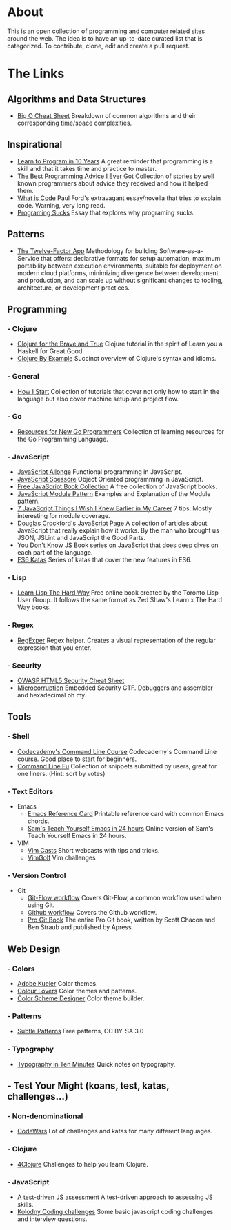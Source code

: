 # About

This is an open collection of programming and computer related sites around the web.  The idea is to have an up-to-date curated list that is categorized.
To contribute, clone, edit and create a pull request.


# The Links

## Algorithms and Data Structures
  - [Big O Cheat Sheet](http://bigocheatsheet.com/) Breakdown of common algorithms and their corresponding time/space complexities.


## Inspirational
  - [Learn to Program in 10 Years](http://norvig.com/21-days.html) A great reminder that programming is a skill and that it takes time and practice to master.
  - [The Best Programming Advice I Ever Got](http://www.informit.com/promotions/experts-in-programming-share-their-knowledge-with-the-138930/) Collection of stories by well known programmers about advice they received and how it helped them.
  - [What is Code](www.bloomberg.com/graphics/2015-paul-ford-what-is-code) Paul Ford's extravagant essay/novella that tries to explain code.  Warning, very long read.
  - [Programing Sucks](http://www.stilldrinking.org/programming-sucks) Essay that explores why programing sucks.

## Patterns
  - [The Twelve-Factor App](http://12factor.net/) Methodology for building Software-as-a-Service that offers: declarative formats for setup automation, maximum portability between execution environments, suitable for deployment on modern cloud platforms, minimizing divergence between development and production, and can scale up without significant changes to tooling, architecture, or development practices.

## Programming

### - Clojure
  - [Clojure for the Brave and True](http://braveclojure.com/getting-started/) Clojure tutorial in the spirit of Learn you a Haskell for Great Good.
  - [Clojure By Example](http://kimh.github.io/clojure-by-example) Succinct overview of Clojure's syntax and idioms.

### - General
  - [How I Start](http://www.howistart.org/) Collection of tutorials that cover not only how to start in the language but also cover machine setup and project flow.

### - Go
  - [Resources for New Go Programmers](http://dave.cheney.net/resources-for-new-go-programmers) Collection of learning resources for the Go Programming Language.

### - JavaScript
  - [JavaScript Allonge](https://leanpub.com/javascript-allonge/read/) Functional programming in JavaScript.
  - [JavaScript Spessore](https://leanpub.com/javascript-spessore/read/) Object Oriented programming in JavaScript.
  - [Free JavaScript Book Collection](http://jsbooks.revolunet.com/) A free collection of JavaScript books.
  - [JavaScript Module Pattern](http://www.adequatelygood.com/JavaScript-Module-Pattern-In-Depth.html) Examples and Explanation of the Module pattern.
  - [7 JavaScript Things I Wish I Knew Earlier in My Career](http://www.smashingmagazine.com/2010/04/20/seven-javascript-things-i-wish-i-knew-much-earlier-in-my-career/) 7 tips.  Mostly interesting for module coverage.
  - [Douglas Crockford's JavaScript Page](http://javascript.crockford.com/) A collection of articles about JavaScript that really explain how it works.  By the man who brought us JSON, JSLint and JavaScript the Good Parts.
  - [You Don't Know JS](https://github.com/getify/You-Dont-Know-JS/) Book series on JavaScript that does deep dives on each part of the language.
  - [ES6 Katas](http://es6katas.org/) Series of katas that cover the new features in ES6.

### - Lisp
  - [Learn Lisp The Hard Way](http://learnlispthehardway.org/) Free online book created by the Toronto Lisp User Group.  It follows the same format as Zed Shaw's Learn x The Hard Way books.

### - Regex
  - [RegExper](http://www.regexper.com) Regex helper.  Creates a visual representation of the regular expression that you enter.

### - Security
  - [OWASP HTML5 Security Cheat Sheet](https://www.owasp.org/index.php/HTML5_Security_Cheat_Sheet)
  - [Microcorruption](https://www.microcorruption.com/) Embedded Security CTF.  Debuggers and assembler and hexadecimal oh my.

## Tools

### - Shell
  - [Codecademy's Command Line Course](https://www.codecademy.com/courses/learn-the-command-line) Codecademy's Command Line course.  Good place to start for beginners.
  - [Command Line Fu](http://www.commandlinefu.com/) Collection of snippets submitted by users, great for one liners.  (Hint: sort by votes)

### - Text Editors
  - Emacs
    - [Emacs Reference Card](http://www.ic.unicamp.br/~helio/disciplinas/MC102/Emacs_Reference_Card.pdf) Printable reference card with common Emacs chords.
    - [Sam's Teach Yourself Emacs in 24 hours](http://www.emacs.uniyar.ac.ru/doc/em24h/) Online version of Sam's Teach Yourself Emacs in 24 hours.
  - VIM
    - [Vim Casts](http://vimcasts.org/episodes/) Short webcasts with tips and tricks.
    - [VimGolf](http://www.vimgolf.com/) Vim challenges


### - Version Control
  - Git
    - [Git-Flow workflow](http://nvie.com/posts/a-successful-git-branching-model/) Covers Git-Flow, a common workflow used when using Git.
    - [Github workflow](http://scottchacon.com/2011/08/31/github-flow.html) Covers the Github workflow.
    - [Pro Git Book](https://git-scm.com/book/en/v2) The entire Pro Git book, written by Scott Chacon and Ben Straub and published by Apress.

## Web Design

### - Colors
  - [Adobe Kueler](https://kuler.adobe.com/explore/newest/) Color themes.
  - [Colour Lovers](http://colourlovers.com/) Color themes and patterns.
  - [Color Scheme Designer](http://colorschemedesigner.com/) Color theme builder.

### - Patterns
  - [Subtle Patterns](http://subtlepatterns.com) Free patterns, CC BY-SA 3.0

### - Typography
  - [Typography in Ten Minutes](http://practicaltypography.com/typography-in-ten-minutes.html) Quick notes on typography.

## - Test Your Might (koans, test, katas, challenges...)

### - Non-denominational
  - [CodeWars](http://www.codewars.com) Lot of challenges and katas for many different languages.

### - Clojure
  - [4Clojure](http://www.4clojure.com) Challenges to help you learn Clojure.

### - JavaScript
  - [A test-driven JS assessment](https://github.com/rmurphey/js-assessment) A test-driven approach to assessing JS skills.
  - [Kolodny Coding challenges](https://github.com/kolodny/exercises) Some basic javascript coding challenges and interview questions.
